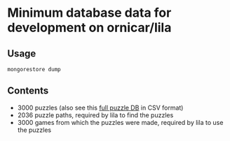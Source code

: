 # Minimum database data for development on ornicar/lila

## Usage

```
mongorestore dump
```

## Contents

- 3000 puzzles (also see this [full puzzle DB](https://database.lichess.org/#puzzles) in CSV format)
- 2036 puzzle paths, required by lila to find the puzzles
- 3000 games from which the puzzles were made, required by lila to use the puzzles
